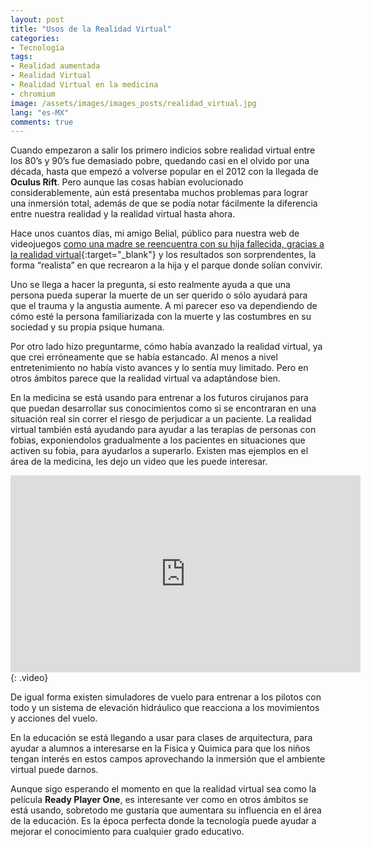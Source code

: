 ```yaml
---
layout: post
title: "Usos de la Realidad Virtual"
categories:
- Tecnología
tags: 
- Realidad aumentada
- Realidad Virtual
- Realidad Virtual en la medicina
- chromium
image: /assets/images/images_posts/realidad_virtual.jpg
lang: "es-MX"
comments: true
---
```


Cuando empezaron a salir los primero indicios sobre realidad virtual entre los 80’s y 90’s fue demasiado pobre, quedando casi en el olvido por una década, hasta que empezó a volverse popular en el 2012 con la llegada de **Oculus Rift**. Pero aunque las cosas habían evolucionado considerablemente, aún está presentaba muchos problemas para lograr una inmersión total, además de que se podía notar fácilmente la diferencia entre nuestra realidad y la realidad virtual hasta ahora.

Hace unos cuantos días, mi amigo Belial, público para nuestra web de videojuegos [como una madre se reencuentra con su hija fallecida, gracias a la realidad virtual](https://insertcoin.xyz/noticias/madre-se-rencuentra-con-hija-fallecida-gracias-a-la-realidad-virtual/){:target="_blank"} y los resultados son sorprendentes, la forma “realista” en que recrearon a la hija y el parque donde solían convivir.

Uno se llega a hacer la pregunta, si esto realmente ayuda a que una persona pueda superar la muerte de un ser querido o sólo ayudará para que el trauma y la angustia aumente. A mi parecer eso va dependiendo de cómo esté la persona familiarizada con la muerte y las costumbres en su sociedad y su propia psique humana. 

Por otro lado hizo preguntarme, cómo había avanzado la realidad virtual, ya que crei erróneamente que se había estancado. Al menos a nivel entretenimiento no había visto avances y lo sentía muy limitado. Pero en otros ámbitos parece que la realidad virtual va adaptándose bien.

En la medicina se está usando para entrenar a los futuros cirujanos para que puedan desarrollar sus conocimientos como si se encontraran en una situación real sin correr el riesgo de perjudicar a un paciente. La realidad virtual también está ayudando para ayudar a las terapias de personas con fobias, exponiendolos gradualmente a los pacientes en situaciones que activen su fobia, para ayudarlos a superarlo. Existen mas ejemplos en el área de la medicina, les dejo un video que les puede interesar.

<iframe width="560" height="315" src="https://www.youtube.com/embed/SKpKlh1-en0" frameborder="0" allow="accelerometer; autoplay; encrypted-media; gyroscope; picture-in-picture" allowfullscreen></iframe>
{: .video}

De igual forma existen simuladores de vuelo para entrenar a los pilotos con todo y un sistema de elevación hidráulico que reacciona a los movimientos y acciones del vuelo.

En la educación se está llegando a usar para clases de arquitectura, para ayudar a alumnos a interesarse en la Fisica y Quimica para que los niños tengan interés en estos campos aprovechando la inmersión que el ambiente virtual puede darnos.

Aunque sigo esperando el momento en que la realidad virtual sea como la película **Ready Player One**, es interesante ver como en otros ámbitos se está usando, sobretodo me gustaría que aumentara su influencia en el área de la educación. Es la época perfecta donde la tecnología puede ayudar a mejorar el conocimiento para cualquier grado educativo.
